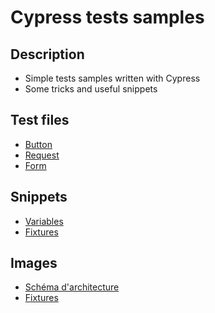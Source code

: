 # Cypress tests samples

## Description

* Simple tests samples written with Cypress
* Some tricks and useful snippets

## Test files

* [Button](samples/button.spec.js)
* [Request](samples/request.spec.js)
* [Form](samples/form.spec.js)

## Snippets

* [Variables](snippets/variables.md)
* [Fixtures](snippets/fixtures.md)

## Images

* [Schéma d'architecture](images/cypress_schema.png)
* [Fixtures](images/cypress_screenshot.png)
